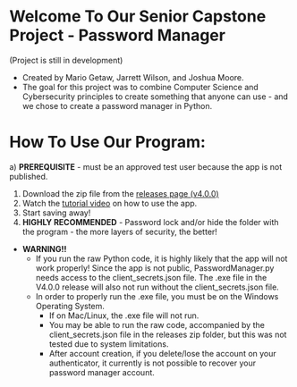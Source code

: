# Welcome To Our Senior Capstone Project - Password Manager
(Project is still in development)

- Created by Mario Getaw, Jarrett Wilson, and Joshua Moore. 
- The goal for this project was to combine Computer Science and Cybersecurity principles to create something that anyone can use - and we chose to create a password manager in Python.

# How To Use Our Program: 
a) **PREREQUISITE** - must be an approved test user because the app is not published.

1) Download the zip file from the [releases page (v4.0.0)](https://github.com/MarioDanteGetawJr/Senior-Capstone---Password-Manager/releases/tag/v4.0.0) 
2) Watch the [tutorial video](https://youtu.be/nmmg0FCCxII) on how to use the app.
3) Start saving away!
4) **HIGHLY RECOMMENDED** - Password lock and/or hide the folder with the program - the more layers of security, the better!

- **WARNING!!**
  - If you run the raw Python code, it is highly likely that the app will not work properly! Since the app is not public, PasswordManager.py needs access to the client_secrets.json file. The .exe file in the V4.0.0 release will also not run without the client_secrets.json file.
  - In order to properly run the .exe file, you must be on the Windows Operating System.
      - If on Mac/Linux, the .exe file will not run.
      - You may be able to run the raw code, accompanied by the client_secrets.json file in the releases zip folder, but this was not tested due to system limitations.
      - After account creation, if you delete/lose the account on your authenticator, it currently is not possible to recover your password manager account.



  
